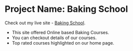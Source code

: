 # Project Name: Baking School

Check out my live site - [Baking School](https://baking-school-joynool.netlify.app/).

- This site offered Online based Baking Courses.
- You can checkout details of our courses.
- Top rated courses highlighted on our home page.
